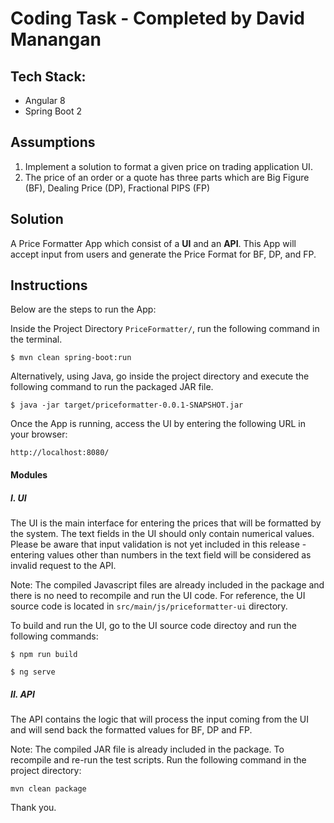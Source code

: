 # Coding Task - Completed by David Manangan

## Tech Stack:
- Angular 8
- Spring Boot 2

## Assumptions
1. Implement a solution to format a given price on trading application UI.
2. The price of an order or a quote has three parts which are Big Figure (BF), Dealing Price (DP), Fractional PIPS (FP)

## Solution
A Price Formatter App which consist of a <b>UI</b> and an <b>API</b>. This App will accept input from users and generate the Price Format for BF, DP, and FP.

## Instructions

Below are the steps to run the App:

Inside the Project Directory `PriceFormatter/`, run the following command in the terminal.

```
$ mvn clean spring-boot:run
```


Alternatively, using Java, go inside the project directory and execute the following command to run the packaged JAR file.

```
$ java -jar target/priceformatter-0.0.1-SNAPSHOT.jar
```

Once the App is running, access the UI by entering the following URL in your browser:

```
http://localhost:8080/
```

#### Modules

##### I. UI 


The UI is the main interface for entering the prices that will be formatted by the system. The text fields in the UI should only contain numerical values. Please be aware that input validation is not yet included in this release - entering values other than numbers in the text field will be considered as invalid request to the API.

Note: The compiled Javascript files are already included in the package and there is no need to recompile and run the UI code. For reference, the UI source code  is located in `src/main/js/priceformatter-ui` directory.

To build and run the UI, go to the UI source code directoy and run the following commands:

```
$ npm run build

$ ng serve
```


##### II. API

The API contains the logic that will process the input coming from the UI and will send back the formatted values for BF, DP and FP.

Note: The compiled JAR file is already included in the package. To recompile and re-run the test scripts. Run the following command in the project directory:

```
mvn clean package
```

Thank you.

